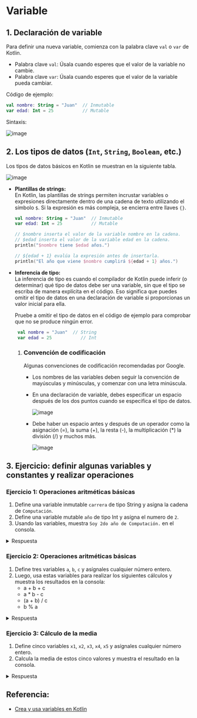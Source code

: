 # Variable
## 1. Declaración de variable
Para definir una nueva variable, comienza con la palabra clave `val` o `var` de Kotlin.
- Palabra clave `val`: Úsala cuando esperes que el valor de la variable no cambie.
- Palabra clave `var`: Úsala cuando esperes que el valor de la variable pueda cambiar.

Código de ejemplo:
```kotlin
val nombre: String = "Juan"  // Inmutable
var edad: Int = 25           // Mutable
```

Sintaxis:

![image](https://github.com/user-attachments/assets/3287d540-ef9c-471a-92bf-835fcaad40e8)

## 2. Los tipos de datos (`Int`, `String`, `Boolean`, etc.)
Los tipos de datos básicos en Kotlin se muestran en la siguiente tabla.

![image](https://github.com/user-attachments/assets/2605e4c1-4a5a-40e4-b65f-34ea95a43647)

- **Plantillas de strings:**
  <br>
  En Kotlin, las plantillas de strings permiten incrustar variables o expresiones directamente dentro de una cadena de texto utilizando el símbolo `$`. Si la expresión es más compleja, se encierra entre llaves `{}`.
  <br>
   ```kotlin
   val nombre: String = "Juan"  // Inmutable
   var edad: Int = 25           // Mutable

   // $nombre inserta el valor de la variable nombre en la cadena.
   // $edad inserta el valor de la variable edad en la cadena.
   println("$nombre tiene $edad años.")

   // ${edad + 1} evalúa la expresión antes de insertarla.
   println("El año que viene $nombre cumplirá ${edad + 1} años.")
   ```
- **Inferencia de tipo:**
  <br>
  La inferencia de tipo es cuando el compilador de Kotlin puede inferir (o determinar) qué tipo de datos debe ser una variable, sin que el tipo se escriba de manera explícita en el código. Eso significa que puedes omitir el tipo de datos en una declaración de variable si proporcionas un valor inicial para ella.

  Pruebe a omitir el tipo de datos en el código de ejemplo para comprobar que no se produce ningún error.
  ```kotlin
   val nombre = "Juan"  // String
   var edad = 25           // Int
  ```
   1. ### Convención de codificación
      Algunas convenciones de codificación recomendadas por Google.

      - Los nombres de las variables deben seguir la convención de mayúsculas y minúsculas, y comenzar con una letra minúscula.
      - En una declaración de variable, debes especificar un espacio después de los dos puntos cuando se especifica el tipo de datos.

        ![image](https://github.com/user-attachments/assets/16f6db52-a936-4ee4-94fa-a615949d9ace)

      - Debe haber un espacio antes y después de un operador como la asignación (=), la suma (+), la resta (-), la multiplicación (*) la división (/) y muchos más.

        ![image](https://github.com/user-attachments/assets/c9a816c4-eb0a-4bf0-9fad-f0db4efd306b)

## 3. Ejercicio: definir algunas variables y constantes y realizar operaciones

### Ejercicio 1: Operaciones aritméticas básicas
1. Define una variable inmutable `carrera` de tipo String y asígna la cadena de `Computación`.
1. Define una variable mutable `año` de tipo Int y asígna el numero de `2`.
1. Usando las variables, muestra `Soy 2do año de Computación.` en el consola.

<details>
  <summary>Respuesta</summary>
  
  ```kotlin
   fun main() {
       val carrera: String = "Computación"  // Inmutable
       var año: Int = 2           // Mutable
   
       // ${año} inserta el valor de la variable carrera en la cadena.
       // $carrera inserta el valor de la variable carrera en la cadena.
       println("Soy ${año}do año de $carrera.")
   }
  ```
</details>

### Ejercicio 2: Operaciones aritméticas básicas
1. Define tres variables `a`, `b`, `c` y asígnales cualquier número entero.
2. Luego, usa estas variables para realizar los siguientes cálculos y muestra los resultados en la consola:
   - a + b + c
   - a * b - c
   - (a + b) / c
   - b % a

<details>
  <summary>Respuesta</summary>
  
   ```kotlin
   fun main() {
       // Asignar valores enteros a 3 variables
       val a = 10
       val b = 5
       val c = 2
   
       // Realizar varias operaciones y mostrar los resultados
       println("a + b + c = ${a + b + c}") // 10 + 5 + 2 = 17
       println("a * b - c = ${a * b - c}") // 10 * 5 - 2 = 48
       println("(a + b) / c = ${(a + b) / c}") // (10 + 5) / 2 = 7
       println("b % a = ${b % a}") // 5 % 10 = 5
   }
   ```
   
   **Explicación:**
   - Se asignan valores a las variables `a`, `b`, y `c`, y se realizan operaciones aritméticas básicas.
   - Los resultados de las operaciones se muestran en la consola utilizando la función `println`.
</details>

### Ejercicio 3: Cálculo de la media
1. Define cinco variables `x1`, `x2`, `x3`, `x4`, `x5` y asígnales cualquier número entero.
2. Calcula la media de estos cinco valores y muestra el resultado en la consola.

<details>
  <summary>Respuesta</summary>
  
   ```kotlin
   fun main() {
       // Definir 5 números enteros
       val x1 = 10
       val x2 = 20
       val x3 = 30
       val x4 = 40
       val x5 = 50
   
       // Calcular el promedio
       val promedio = (x1 + x2 + x3 + x4 + x5) / 5
   
       // Mostrar el resultado
       println("Promedio: $promedio") // Salida: Promedio: 30
   }
   ```
   
   **Explicación:**
   - Se calculan los promedios de 5 números enteros.
   - La suma de los números se divide por 5 y se muestra el resultado.
</details>


## Referencia:
- [Crea y usa variables en Kotlin](https://developer.android.com/codelabs/basic-android-kotlin-compose-variables?hl=es-419#0)
